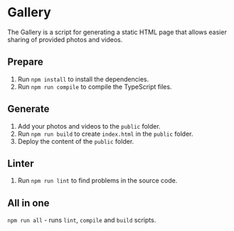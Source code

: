 # Gallery
The Gallery is a script for generating a static HTML page that allows easier sharing of provided photos and videos.

## Prepare
1. Run `npm install` to install the dependencies.
2. Run `npm run compile` to compile the TypeScript files.

## Generate
1. Add your photos and videos to the `public` folder.
2. Run `npm run build` to create `index.html` in the `public` folder.
3. Deploy the content of the `public` folder.

## Linter
1. Run `npm run lint` to find problems in the source code.

## All in one
`npm run all` - runs `lint`, `compile` and `build` scripts.